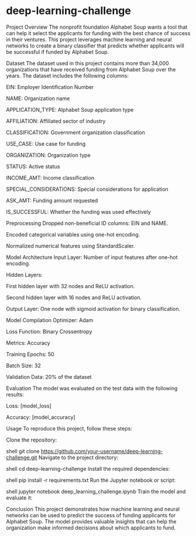 # deep-learning-challenge
Project Overview
The nonprofit foundation Alphabet Soup wants a tool that can help it select the applicants for funding with the best chance of success in their ventures. This project leverages machine learning and neural networks to create a binary classifier that predicts whether applicants will be successful if funded by Alphabet Soup.

Dataset
The dataset used in this project contains more than 34,000 organizations that have received funding from Alphabet Soup over the years. The dataset includes the following columns:

EIN: Employer Identification Number

NAME: Organization name

APPLICATION_TYPE: Alphabet Soup application type

AFFILIATION: Affiliated sector of industry

CLASSIFICATION: Government organization classification

USE_CASE: Use case for funding

ORGANIZATION: Organization type

STATUS: Active status

INCOME_AMT: Income classification

SPECIAL_CONSIDERATIONS: Special considerations for application

ASK_AMT: Funding amount requested

IS_SUCCESSFUL: Whether the funding was used effectively

Preprocessing
Dropped non-beneficial ID columns: EIN and NAME.

Encoded categorical variables using one-hot encoding.

Normalized numerical features using StandardScaler.

Model Architecture
Input Layer: Number of input features after one-hot encoding.

Hidden Layers:

First hidden layer with 32 nodes and ReLU activation.

Second hidden layer with 16 nodes and ReLU activation.

Output Layer: One node with sigmoid activation for binary classification.

Model Compilation
Optimizer: Adam

Loss Function: Binary Crossentropy

Metrics: Accuracy

Training
Epochs: 50

Batch Size: 32

Validation Data: 20% of the dataset

Evaluation
The model was evaluated on the test data with the following results:

Loss: [model_loss]

Accuracy: [model_accuracy]

Usage
To reproduce this project, follow these steps:

Clone the repository:

shell
git clone https://github.com/your-username/deep-learning-challenge.git
Navigate to the project directory:

shell
cd deep-learning-challenge
Install the required dependencies:

shell
pip install -r requirements.txt
Run the Jupyter notebook or script:

shell
jupyter notebook deep_learning_challenge.ipynb
Train the model and evaluate it:

Conclusion
This project demonstrates how machine learning and neural networks can be used to predict the success of funding applicants for Alphabet Soup. The model provides valuable insights that can help the organization make informed decisions about which applicants to fund.
